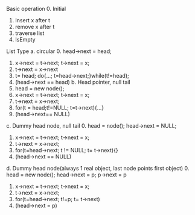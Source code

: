 
Basic operation
0. Initial
1. Insert x after t
2. remove x after t
3. traverse list
4. IsEmpty


List Type
a. circular
  0.  head->next = head;
  1.  x->next = t->next; t->next = x;
  2.  t->next = x->next
  3.  t= head;
      do{...; t=head->next;}while(t!=head);
  4.  (head->next == head)
b. Head pointer, null tail
  0.  head = new node();
  1.  x->next = t->next; t->next = x;
  2.  t->next = x->next;
  3.  for(t = head;t!=NULL; t=t->next){...}
  4.  (head->next== NULL)

c. Dummy head node, null tail
  0.  head = node(); head->next = NULL;
  1.  x->next = t->next; t->next = x;
  2.  t->next = x->next;
  3.  for(t=head->next; t != NULL; t= t->next){}
  4.  (head->next == NULL)
  
d. Dummy head node(always 1 real object, last node points first object)
  0.  head = new node(); head->next = p; p->next = p
  1.  x->next = t->next; t->next = x;
  2.  t->next = x->next;
  3.  for(t=head->next; t!=p; t= t->next)
  4. (head->next = p)
  
